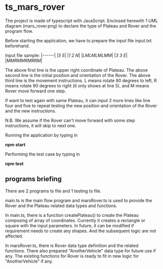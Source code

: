 # ts_mars_rover
The project is made of typescript with JavaScript. Enclosed herewith 1 UML diagram (mars_rover.png) to declare the type of Plateau and Rover and the program flow.

Before starting the application, we have to prepare the input file input.txt beforehand.

Input file sample:
|------|
|*5 5*|
|*1 2 N*|
|*LMLMLMLMM*|
|*3 3 E*|
|*MMRMMRMRRM*|

The above first line is the upper right coordinate of Plateau.
The above second line is the initial position and orientation of the Rover.
The above third line is the movement instructions. L means rotate 90 degrees to left, R means rotate 90 degrees to right (it only shows at line 5), and M means Rover move forward one step.

If want to test again with same Plateau, it can input 2 more lines like line four and five to repeat testing the new position and orientation of the Rover and the new instructions.

N.B. We assume if the Rover can't move forward with some step instructions, it will skip to next one.


Running the application by typing in

**npm start**



Performing the test case by typing in

**npm test**

## programs briefing
There are 2 programs ts file and 1 testing ts file.

main.ts is the main flow program and marsRover.ts is used to provide the Rover and the Plateau related data types and functions.

In main.ts, there is a function createPlateau() to create the Plateau composing of array of coordinates. Currently it creates a rectangle or square with the input parameters. In future, it can be modified if requirement needs to create any shapes. And the subsequent logic are not affected.

In marsRover.ts, there is Rover data type definition and the related functions. There also prepared "AnotherVehicle" data type for future use if any. The existing functions for Rover is ready to fit in new logic for "AnotherVehicle" if any.

